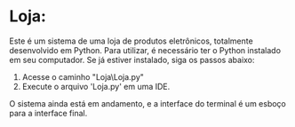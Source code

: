 # Loja:
  Este é um sistema de uma loja de produtos eletrônicos, totalmente desenvolvido em Python. Para utilizar, é necessário ter o Python instalado em seu computador. Se já estiver instalado, siga os passos abaixo:

1. Acesse o caminho "Loja\Loja.py" 
2. Execute o arquivo 'Loja.py' em uma IDE.

O sistema ainda está em andamento, e a interface do terminal é um esboço para a interface final.

